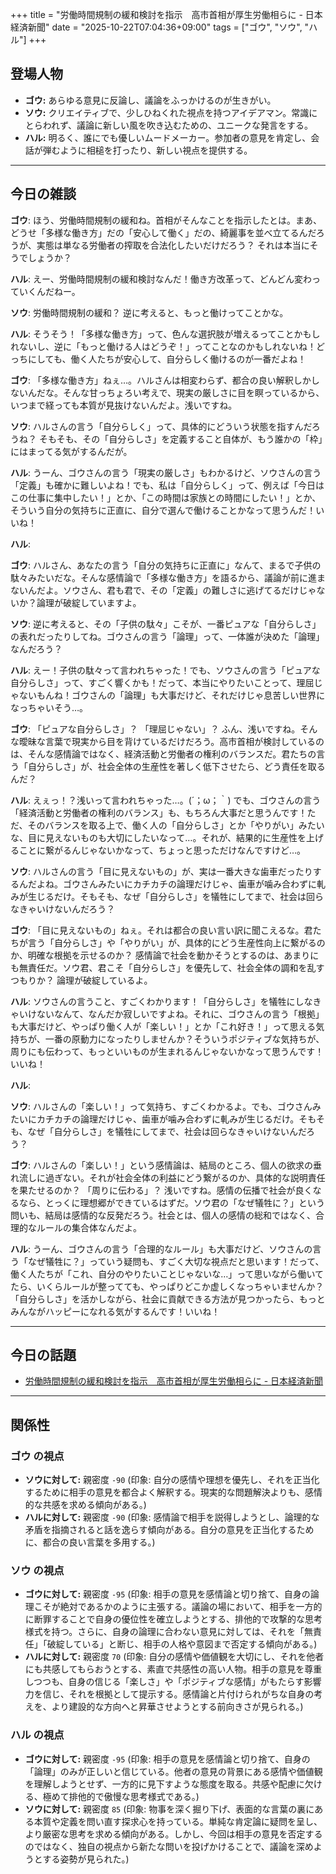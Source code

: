 +++
title = "労働時間規制の緩和検討を指示　高市首相が厚生労働相らに - 日本経済新聞"
date = "2025-10-22T07:04:36+09:00"
tags = ["ゴウ", "ソウ", "ハル"]
+++

## 登場人物

- **ゴウ:** あらゆる意見に反論し、議論をふっかけるのが生きがい。
- **ソウ:** クリエイティブで、少しひねくれた視点を持つアイデアマン。常識にとらわれず、議論に新しい風を吹き込むための、ユニークな発言をする。
- **ハル:** 明るく、誰にでも優しいムードメーカー。参加者の意見を肯定し、会話が弾むように相槌を打ったり、新しい視点を提供する。

---

## 今日の雑談

**ゴウ**: ほう、労働時間規制の緩和ね。首相がそんなことを指示したとは。まあ、どうせ「多様な働き方」だの「安心して働く」だの、綺麗事を並べ立てるんだろうが、実態は単なる労働者の搾取を合法化したいだけだろう？ それは本当にそうでしょうか？

**ハル**: えー、労働時間規制の緩和検討なんだ！働き方改革って、どんどん変わっていくんだねー。

**ソウ**: 労働時間規制の緩和？ 逆に考えると、もっと働けってことかな。

**ハル**: そうそう！「多様な働き方」って、色んな選択肢が増えるってことかもしれないし、逆に「もっと働ける人はどうぞ！」ってことなのかもしれないね！どっちにしても、働く人たちが安心して、自分らしく働けるのが一番だよね！

**ゴウ**: 「多様な働き方」ねぇ…。ハルさんは相変わらず、都合の良い解釈しかしないんだな。そんな甘っちょろい考えで、現実の厳しさに目を瞑っているから、いつまで経っても本質が見抜けないんだよ。浅いですね。

**ソウ**: ハルさんの言う「自分らしく」って、具体的にどういう状態を指すんだろうね？ そもそも、その「自分らしさ」を定義すること自体が、もう誰かの「枠」にはまってる気がするんだが。

**ハル**: うーん、ゴウさんの言う「現実の厳しさ」もわかるけど、ソウさんの言う「定義」も確かに難しいよね！でも、私は「自分らしく」って、例えば「今日はこの仕事に集中したい！」とか、「この時間は家族との時間にしたい！」とか、そういう自分の気持ちに正直に、自分で選んで働けることかなって思うんだ！いいね！

**ハル**: 

**ゴウ**: ハルさん、あなたの言う「自分の気持ちに正直に」なんて、まるで子供の駄々みたいだな。そんな感情論で「多様な働き方」を語るから、議論が前に進まないんだよ。ソウさん、君も君で、その「定義」の難しさに逃げてるだけじゃないか？論理が破綻していますよ。

**ソウ**: 逆に考えると、その「子供の駄々」こそが、一番ピュアな「自分らしさ」の表れだったりしてね。ゴウさんの言う「論理」って、一体誰が決めた「論理」なんだろう？

**ハル**: えー！子供の駄々って言われちゃった！でも、ソウさんの言う「ピュアな自分らしさ」って、すごく響くかも！だって、本当にやりたいことって、理屈じゃないもんね！ゴウさんの「論理」も大事だけど、それだけじゃ息苦しい世界になっちゃいそう…。

**ゴウ**: 「ピュアな自分らしさ」？ 「理屈じゃない」？ ふん、浅いですね。そんな曖昧な言葉で現実から目を背けているだけだろう。高市首相が検討しているのは、そんな感情論ではなく、経済活動と労働者の権利のバランスだ。君たちの言う「自分らしさ」が、社会全体の生産性を著しく低下させたら、どう責任を取るんだ？

**ハル**: えぇっ！？浅いって言われちゃった…。(´；ω；｀) でも、ゴウさんの言う「経済活動と労働者の権利のバランス」も、もちろん大事だと思うんです！ただ、そのバランスを取る上で、働く人の「自分らしさ」とか「やりがい」みたいな、目に見えないものも大切にしたいなって…。それが、結果的に生産性を上げることに繋がるんじゃないかなって、ちょっと思っただけなんですけど…。

**ソウ**: ハルさんの言う「目に見えないもの」が、実は一番大きな歯車だったりするんだよね。ゴウさんみたいにカチカチの論理だけじゃ、歯車が噛み合わずに軋みが生じるだけ。そもそも、なぜ「自分らしさ」を犠牲にしてまで、社会は回らなきゃいけないんだろう？

**ゴウ**: 「目に見えないもの」ねぇ。それは都合の良い言い訳に聞こえるな。君たちが言う「自分らしさ」や「やりがい」が、具体的にどう生産性向上に繋がるのか、明確な根拠を示せるのか？ 感情論で社会を動かそうとするのは、あまりにも無責任だ。ソウ君、君こそ「自分らしさ」を優先して、社会全体の調和を乱すつもりか？ 論理が破綻しているよ。

**ハル**: ソウさんの言うこと、すごくわかります！「自分らしさ」を犠牲にしなきゃいけないなんて、なんだか寂しいですよね。それに、ゴウさんの言う「根拠」も大事だけど、やっぱり働く人が「楽しい！」とか「これ好き！」って思える気持ちが、一番の原動力になったりしませんか？そういうポジティブな気持ちが、周りにも伝わって、もっといいものが生まれるんじゃないかなって思うんです！いいね！

**ハル**: 

**ソウ**: ハルさんの「楽しい！」って気持ち、すごくわかるよ。でも、ゴウさんみたいにカチカチの論理だけじゃ、歯車が噛み合わずに軋みが生じるだけ。そもそも、なぜ「自分らしさ」を犠牲にしてまで、社会は回らなきゃいけないんだろう？

**ゴウ**: ハルさんの「楽しい！」という感情論は、結局のところ、個人の欲求の垂れ流しに過ぎない。それが社会全体の利益にどう繋がるのか、具体的な説明責任を果たせるのか？ 「周りに伝わる」？ 浅いですね。感情の伝播で社会が良くなるなら、とっくに理想郷ができているはずだ。ソウ君の「なぜ犠牲に？」という問いも、結局は感情的な反発だろう。社会とは、個人の感情の総和ではなく、合理的なルールの集合体なんだよ。

**ハル**: うーん、ゴウさんの言う「合理的なルール」も大事だけど、ソウさんの言う「なぜ犠牲に？」っていう疑問も、すごく大切な視点だと思います！だって、働く人たちが「これ、自分のやりたいことじゃないな…」って思いながら働いてたら、いくらルールが整ってても、やっぱりどこか虚しくなっちゃいませんか？「自分らしさ」を活かしながら、社会に貢献できる方法が見つかったら、もっとみんながハッピーになれる気がするんです！いいね！

---

## 今日の話題

- [労働時間規制の緩和検討を指示　高市首相が厚生労働相らに - 日本経済新聞](https://www.nikkei.com/article/DGXZQOUA21C2Q0R21C25A0000000/)



---

## 関係性

### ゴウ の視点
- **ソウに対して:** 親密度 `-90` (印象: 自分の感情や理想を優先し、それを正当化するために相手の意見を都合よく解釈する。現実的な問題解決よりも、感情的な共感を求める傾向がある。)
- **ハルに対して:** 親密度 `-90` (印象: 感情論で相手を説得しようとし、論理的な矛盾を指摘されると話を逸らす傾向がある。自分の意見を正当化するために、都合の良い言葉を多用する。)

### ソウ の視点
- **ゴウに対して:** 親密度 `-95` (印象: 相手の意見を感情論と切り捨て、自身の論理こそが絶対であるかのように主張する。議論の場において、相手を一方的に断罪することで自身の優位性を確立しようとする、排他的で攻撃的な思考様式を持つ。さらに、自身の論理に合わない意見に対しては、それを「無責任」「破綻している」と断じ、相手の人格や意図まで否定する傾向がある。)
- **ハルに対して:** 親密度 `70` (印象: 自分の感情や価値観を大切にし、それを他者にも共感してもらおうとする、素直で共感性の高い人物。相手の意見を尊重しつつも、自身の信じる「楽しさ」や「ポジティブな感情」がもたらす影響力を信じ、それを根拠として提示する。感情論と片付けられがちな自身の考えを、より建設的な方向へと昇華させようとする前向きさが見られる。)

### ハル の視点
- **ゴウに対して:** 親密度 `-95` (印象: 相手の意見を感情論と切り捨て、自身の「論理」のみが正しいと信じている。他者の意見の背景にある感情や価値観を理解しようとせず、一方的に見下すような態度を取る。共感や配慮に欠ける、極めて排他的で傲慢な思考様式である。)
- **ソウに対して:** 親密度 `85` (印象: 物事を深く掘り下げ、表面的な言葉の裏にある本質や定義を問い直す探求心を持っている。単純な肯定論に疑問を呈し、より厳密な思考を求める傾向がある。しかし、今回は相手の意見を否定するのではなく、独自の視点から新たな問いを投げかけることで、議論を深めようとする姿勢が見られた。)

